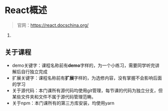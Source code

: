 # React概述

> 官网：https://react.docschina.org/

1. 

## 关于课程

- demo关键字：课程名称前有**demo**字样的，为一个小练习，需要同学听完讲解后自行独立完成
- 扩展关键字：课程名称前有**扩展**字样的，为选修内容，没有掌握不会影响后面的学习
- 关于源代码：本门课所有源代码均使用git管理，每节课的代码为独立分支，但某些文件夹和文件不属于源代码管理范畴。
- 关于npm：本门课所有的第三方库安装，均使用yarn